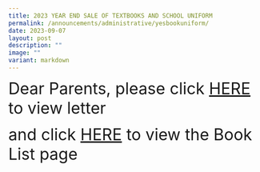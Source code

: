 ```yaml
---
title: 2023 YEAR END SALE OF TEXTBOOKS AND SCHOOL UNIFORM
permalink: /announcements/administrative/yesbookuniform/
date: 2023-09-07
layout: post
description: ""
image: ""
variant: markdown
---
```

<font size="6">Dear Parents, please click [HERE](/files/Book%20Lists%202024/2023%20year-end%20textbook%20and%20uniform%20sale_8nov23.pdf) to view letter

and click [HERE](https://greenridgesec.moe.edu.sg/book-list-and-uniform/) to view the Book List page</font>